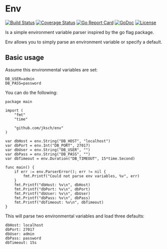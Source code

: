 # Env
[![Build Status](https://travis-ci.org/jksch/env.svg?branch=master)](https://travis-ci.org/jksch/env)
[![Coverage Status](https://coveralls.io/repos/github/jksch/env/badge.svg?branch=master)](https://coveralls.io/github/jksch/env?branch=master)
[![Go Report Card](https://goreportcard.com/badge/github.com/jksch/env)](https://goreportcard.com/report/github.com/jksch/env)
[![GoDoc](https://godoc.org/github.com/jksch/env?status.svg)](https://godoc.org/github.com/jksch/env)
[![License](https://img.shields.io/badge/license-BSD-blue.svg)](https://github.com/jksch/env/blob/master/LICENSE)

Is a simple environment variable parser inspired by the go flag package.

Env allows you to simply parse an environment variable or specify a default.

## Basic usage

Assume this environmental variables are set:
```
DB_USER=admin
DB_PASS=password
```
You can do the following:
```
package main

import (
	"fmt"
	"time"

	"github.com/jksch/env"
)

var dbHost = env.String("DB_HOST", "localhost")
var dbPort = env.Int("DB_PORT", 27017)
var dbUser = env.String("DB_USER", "")
var dbPass = env.String("DB_PASS", "")
var dbTimeout = env.Duration("DB_TIMEOUT", 15*time.Second)

func main() {
	if err := env.ParserError(); err != nil {
		fmt.Printf("Could not parse env variables, %v", err)
	}
	fmt.Printf("dbHost: %v\n", dbHost)
	fmt.Printf("dbPort: %v\n", dbPort)
	fmt.Printf("dbUser: %v\n", dbUser)
	fmt.Printf("dbPass: %v\n", dbPass)
	fmt.Printf("dbTimeout: %v\n", dbTimeout)
}
```
This will parse two environmental variables and load three defaults:
```
dbHost: localhost
dbPort: 27017
dbUser: admin
dbPass: password
dbTimeout: 15s
```
